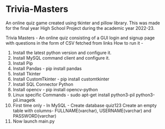 # Trivia-Masters
An online quiz game created using tkinter and pillow library. This was made for the final year High School Project during the academic year 2022-23.

Trivia Masters - An online quiz consisting of a GUI login and signup page with questions in the form of CSV fetched from links How to run it -

1. Install the latest python version and configure it.
2. Install MySQL command client and configure it.
3. Install Pip
4. Install Pandas - pip install pandas
5. Install Tkinter
6. Install CustomTkinter - pip install customtkinter
7. Install SQL Connector Python
8. Install opencv - pip install opencv-python
9. Linux specific Commands - sudo apt-get install python3-pil python3-pil.imagetk
10. First time only - In MySQL - Create database quiz123 Create an empty table with columns- FULLNAME(varchar), USERNAME(varchar) and PASSWORD(varchar)
11. Now launch main.py
